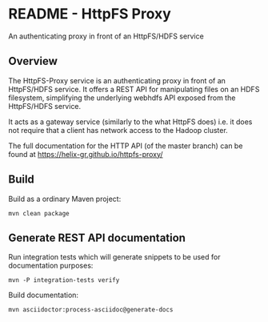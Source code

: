 # README - HttpFS Proxy

An authenticating proxy in front of an HttpFS/HDFS service

## Overview

The HttpFS-Proxy service is an authenticating proxy in front of an HttpFS/HDFS service. It offers a REST API for manipulating files on 
an HDFS filesystem, simplifying the underlying webhdfs API exposed from the HttpFS/HDFS service.

It acts as a gateway service (similarly to the what HttpFS does) i.e. it does not require that a client has network access to the Hadoop cluster.

The full documentation for the HTTP API (of the master branch) can be found at https://helix-gr.github.io/httpfs-proxy/

## Build

Build as a ordinary Maven project:

    mvn clean package

## Generate REST API documentation

Run integration tests which will generate snippets to be used for documentation purposes:
    
    mvn -P integration-tests verify

Build documentation:
    
    mvn asciidoctor:process-asciidoc@generate-docs

